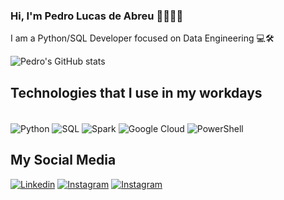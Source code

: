 ### Hi, I'm Pedro Lucas de Abreu 👨🏽‍💻🤖

I am a Python/SQL Developer focused on Data Engineering 💻🛠️

![Pedro's GitHub stats](https://github-readme-stats.vercel.app/api?username=pedrolucasdeabreu&show_icons=true&theme=dracula)

## Technologies that I use in my workdays

<div style = "display: inline_block"><br/>
    <img align="center" alt="Python" src="https://img.shields.io/badge/Python-14354C?style=for-the-badge&logo=python&logoColor=white"/>
    <img align="center" alt="SQL" src="https://img.shields.io/badge/Microsoft_SQL_Server-CC2927?style=for-the-badge&logo=microsoft-sql-server&logoColor=white"/>
    <img align="center" alt="Spark" src="https://img.shields.io/badge/Spark%20AR-FF5C83?style=for-the-badge&logo=Spark AR&logoColor=white"/>
    <img align="center" alt="Google Cloud" src="https://img.shields.io/badge/Google_Cloud-4285F4?style=for-the-badge&logo=google-cloud&logoColor=white"/>
    <img align="center" alt="PowerShell" src="https://img.shields.io/badge/Powershell-2CA5E0?style=for-the-badge&logo=powershell&logoColor=white"/>
</div>

## My Social Media

[![Linkedin](https://img.shields.io/badge/LinkedIn-0077B5?style=for-the-badge&logo=linkedin&logoColor=white)](https://www.linkedin.com/in/pedrolucasdeabreu)
[![Instagram](https://img.shields.io/badge/Instagram-E4405F?style=for-the-badge&logo=instagram&logoColor=white)](https://www.instagram.com/pedrolucasdeabreu/)
[![Instagram](https://img.shields.io/badge/GitHub-100000?style=for-the-badge&logo=github&logoColor=white)](https://www.github.com/pedrolucasdeabreu/)
